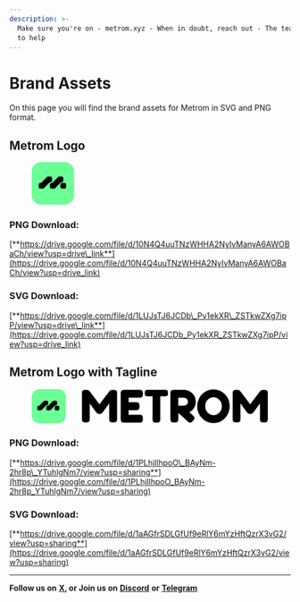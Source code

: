 ```yaml
---
description: >-
  Make sure you're on - metrom.xyz - When in doubt, reach out - The team is here
  to help
---
```


# Brand Assets

On this page you will find the brand assets for Metrom in SVG and PNG format.

## Metrom Logo

<figure><img src=".gitbook/assets/metrom-logo 1.png" alt=""><figcaption></figcaption></figure>

### PNG Download:

[**https://drive.google.com/file/d/10N4Q4uuTNzWHHA2NyIvManyA6AWOBaCh/view?usp=drive\_link**](https://drive.google.com/file/d/10N4Q4uuTNzWHHA2NyIvManyA6AWOBaCh/view?usp=drive_link)

### **SVG Download:**

[**https://drive.google.com/file/d/1LUJsTJ6JCDb\_Py1ekXR\_ZSTkwZXg7ipP/view?usp=drive\_link**](https://drive.google.com/file/d/1LUJsTJ6JCDb_Py1ekXR_ZSTkwZXg7ipP/view?usp=drive_link)

## Metrom Logo with Tagline

<figure><img src=".gitbook/assets/metrom-logotype 1.png" alt=""><figcaption></figcaption></figure>

### PNG Download:

[**https://drive.google.com/file/d/1PLhjIlhpoO\_BAyNm-2hr8p\_YTuhlgNm7/view?usp=sharing**](https://drive.google.com/file/d/1PLhjIlhpoO_BAyNm-2hr8p_YTuhlgNm7/view?usp=sharing)

### **SVG Download:**

[**https://drive.google.com/file/d/1aAGfrSDLGfUf9eRlY6mYzHftQzrX3vG2/view?usp=sharing**](https://drive.google.com/file/d/1aAGfrSDLGfUf9eRlY6mYzHftQzrX3vG2/view?usp=sharing)

***

**Follow us on** [**X**](https://twitter.com/metromxyz)**, or Join us on** [**Discord**](https://discord.com/invite/S2kBEAGWbM) **or** [**Telegram**](https://t.me/metrom_xyz)&#x20;
